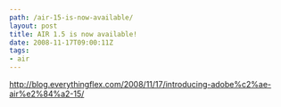 ```yaml
---
path: /air-15-is-now-available/
layout: post
title: AIR 1.5 is now available!
date: 2008-11-17T09:00:11Z
tags:
- air
---
```


<a href="http://blog.everythingflex.com/2008/11/17/introducing-adobe%c2%ae-air%e2%84%a2-15/">http://blog.everythingflex.com/2008/11/17/introducing-adobe%c2%ae-air%e2%84%a2-15/</a>